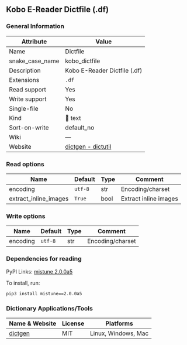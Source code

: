## Kobo E-Reader Dictfile (.df)

### General Information

| Attribute       | Value                                                                       |
| --------------- | --------------------------------------------------------------------------- |
| Name            | Dictfile                                                                    |
| snake_case_name | kobo_dictfile                                                               |
| Description     | Kobo E-Reader Dictfile (.df)                                                |
| Extensions      | `.df`                                                                       |
| Read support    | Yes                                                                         |
| Write support   | Yes                                                                         |
| Single-file     | No                                                                          |
| Kind            | 📝 text                                                                      |
| Sort-on-write   | default_no                                                                  |
| Wiki            | ―                                                                           |
| Website         | [dictgen - dictutil](https://pgaskin.net/dictutil/dictgen/#dictfile-format) |

### Read options

| Name                  | Default | Type | Comment               |
| --------------------- | ------- | ---- | --------------------- |
| encoding              | `utf-8` | str  | Encoding/charset      |
| extract_inline_images | `True`  | bool | Extract inline images |

### Write options

| Name     | Default | Type | Comment          |
| -------- | ------- | ---- | ---------------- |
| encoding | `utf-8` | str  | Encoding/charset |

### Dependencies for reading

PyPI Links: [mistune 2.0.0a5](https://pypi.org/project/mistune/2.0.0a5)

To install, run:

```
pip3 install mistune==2.0.0a5
```


### Dictionary Applications/Tools

| Name & Website                                   | License | Platforms           |
| ------------------------------------------------ | ------- | ------------------- |
| [dictgen](https://pgaskin.net/dictutil/dictgen/) | MIT     | Linux, Windows, Mac |
